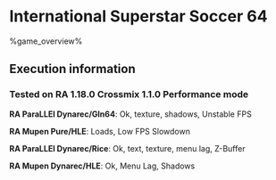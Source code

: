 # International Superstar Soccer 64 

%game_overview%

## Execution information

### Tested on RA 1.18.0 Crossmix 1.1.0 Performance mode

**RA ParaLLEl Dynarec/Gln64**: Ok, texture, shadows, Unstable FPS

**RA Mupen Pure/HLE**: Loads, Low FPS Slowdown

**RA ParaLLEl Dynarec/Rice**: Ok, text, texture, menu lag, Z-Buffer

**RA Mupen Dynarec/HLE**: Ok, Menu Lag, Shadows